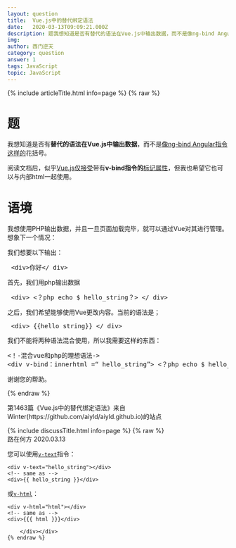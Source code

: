 ```yaml
---
layout: question
title:  Vue.js中的替代绑定语法
date:   2020-03-13T09:09:21.000Z
description: 题我想知道是否有替代的语法在Vue.js中输出数据，而不是像ng-bind Angular指令这样的花括号。阅读文档后，似乎Vue.js仅接受带有...
img: 
author: 西门逆天
category: question
answer: 1
tags: JavaScript
topic: JavaScript
---
```

<div class="article-root">
  <div class="article">
    {% include articleTitle.html info=page %}
    {% raw %}
    <div class="article-content"><h1><font style="vertical-align: inherit;"><font style="vertical-align: inherit;">题</font></font></h1>

<p><font style="vertical-align: inherit;"><font style="vertical-align: inherit;">我想知道是否有</font></font><strong><font style="vertical-align: inherit;"><font style="vertical-align: inherit;">替代的语法在Vue.js中输出数据</font></font></strong><font style="vertical-align: inherit;"><font style="vertical-align: inherit;">，而不是</font></font><a href="https://docs.angularjs.org/api/ng/directive/ngBind" rel="noreferrer"><font style="vertical-align: inherit;"><font style="vertical-align: inherit;">像ng-bind Angular指令这样的</font></font></a><font style="vertical-align: inherit;"><font style="vertical-align: inherit;">花括号</font><font style="vertical-align: inherit;">。</font></font></p>

<p><font style="vertical-align: inherit;"><font style="vertical-align: inherit;">阅读文档后，似乎</font></font><a href="http://vuejs.org/guide/syntax.html#v-bind_Shorthand" rel="noreferrer"><font style="vertical-align: inherit;"><font style="vertical-align: inherit;">Vue.js仅接受</font></font></a><font style="vertical-align: inherit;"><font style="vertical-align: inherit;">带有</font></font><strong><font style="vertical-align: inherit;"><font style="vertical-align: inherit;">v-bind指令的</font></font></strong><font style="vertical-align: inherit;"><a href="http://vuejs.org/guide/syntax.html#v-bind_Shorthand" rel="noreferrer"><font style="vertical-align: inherit;">标记属性</font></a><font style="vertical-align: inherit;">，但我也希望它也可以与内部html一起使用。</font></font></p>

<h1><font style="vertical-align: inherit;"><font style="vertical-align: inherit;">语境</font></font></h1>

<p><font style="vertical-align: inherit;"><font style="vertical-align: inherit;">我想使用PHP输出数据，并且一旦页面加载完毕，就可以通过Vue对其进行管理。</font><font style="vertical-align: inherit;">想象下一个情况：</font></font></p>

<p><font style="vertical-align: inherit;"><font style="vertical-align: inherit;">我们想要以下输出：</font></font></p>

<pre><font style="vertical-align: inherit;"><font style="vertical-align: inherit;"> &lt;div&gt;你好&lt;/ div&gt; </font></font></pre>

<p><font style="vertical-align: inherit;"><font style="vertical-align: inherit;">首先，我们用php输出数据</font></font></p>

<pre><font style="vertical-align: inherit;"><font style="vertical-align: inherit;"> &lt;div&gt; &lt;？php echo $ hello_string？&gt; &lt;/ div&gt; </font></font></pre>

<p><font style="vertical-align: inherit;"><font style="vertical-align: inherit;">之后，我们希望能够使用Vue更改内容。</font><font style="vertical-align: inherit;">当前的语法是；</font></font></p>

<pre><font style="vertical-align: inherit;"><font style="vertical-align: inherit;"> &lt;div&gt; {{hello_string}} &lt;/ div&gt; </font></font></pre>

<p><font style="vertical-align: inherit;"><font style="vertical-align: inherit;">我们不能将两种语法混合使用，所以我需要这样的东西：</font></font></p>

<pre><font style="vertical-align: inherit;"><font style="vertical-align: inherit;">&lt;！-混合vue和php的理想语法-&gt;</font></font><font></font><font style="vertical-align: inherit;"><font style="vertical-align: inherit;">
&lt;div v-bind：innerhtml =“ hello_string”&gt; &lt;？php echo $ hello_string？&gt; &lt;/ div&gt; </font></font></pre>

<p><font style="vertical-align: inherit;"><font style="vertical-align: inherit;">谢谢您的帮助。</font></font></p></div>
    {% endraw %}
  </div>
  <p class="winter_mark">第1463篇《Vue.js中的替代绑定语法》来自Winter(https://github.com/aiyld/aiyld.github.io)的站点</p>
  <div class="discuss-wrapper">
    {% include discussTitle.html info=page %}
    {% raw %}
    <div class="discuss-item">
        <div class="discuss-parent">
          <div class="discuss-meta">
            <span class="discuss-user">路在何方</span>
            <span class="discuss-time">2020.03.13</span>
          </div>
          <div class="discuss-comment"><p><font style="vertical-align: inherit;"><font style="vertical-align: inherit;">您可以使用</font></font><a href="http://vuejs.org/api/#v-text" rel="noreferrer"><code>v-text</code></a><font style="vertical-align: inherit;"><font style="vertical-align: inherit;">指令：</font></font></p>

<pre><code>&lt;div v-text="hello_string"&gt;&lt;/div&gt;<font></font>
&lt;!-- same as --&gt;<font></font>
&lt;div&gt;{{ hello_string }}&lt;/div&gt;<font></font>
</code></pre>

<p><font style="vertical-align: inherit;"><font style="vertical-align: inherit;">或</font></font><a href="http://vuejs.org/api/#v-html" rel="noreferrer"><code>v-html</code></a><font style="vertical-align: inherit;"><font style="vertical-align: inherit;">：</font></font></p>

<pre><code>&lt;div v-html="html"&gt;&lt;/div&gt;<font></font>
&lt;!-- same as --&gt;<font></font>
&lt;div&gt;{{{ html }}}&lt;/div&gt;<font></font>
</code></pre></div>
        </div></div>
    {% endraw %}
  </div>
<div>
